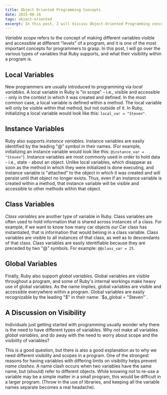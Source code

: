```yaml
---
title: Object Oriented Programming Concepts
date: 2015-08-16
tags: object-oriented
excerpt: In this post, I will discuss Object-Oriented Programming concepts, focusing specifically on the different types of variables and the scopes in which they are accessible.
---
```

*Variable scope* refers to the concept of making different variables visible and
accessible at different "levels" of a program, and it is one of the most
important concepts for programmers to grasp. In this post, I will go over the
various types of variables that Ruby supports, and what their visibility within
a program is.

## Local Variables

New programmers are usually introduced to programming via *local variables*. A
local variable in Ruby is "in scope" - i.e., visible and accessible - only in
the context in which it was created and defined. In the most common case, a
local variable is defined within a method. The local variable will only be
visible within that method, but not outside of it. In Ruby, initializing a local
variable would look like this: `local_var = "Steven"`.

## Instance Variables

Ruby also supports *instance variables*. Instance variables are easily
identified by the leading "@" symbol in their names.  (For example, initializing
an instance variable would look like this: `@instance_var = "Steven"`). Instance
variables are most commonly used in order to hold data - i.e., state - about an
object.  Unlike local variables, which disappear as soon as the method in which
they were initialized is done executing, and instance variable is "attached" to
the object in which it was created and will persist until that object no longer
exists. Thus, even if an instance variable is created within a method, that
instance variable will be visible and accessible to other methods within that
object.

## Class Variables

*Class variables* are another type of variable in Ruby. Class variables are
often used to hold information that is shared across instances of a class. For
example, if we want to know how many car objects our Car class has instantiated,
that is information that would belong in a class variable. Class variables are
visible to all instances of that class, as well as to descendants of that class.
Class variables are easily identifiable because they are preceded by two "@"
symbols. For example: `@@class_var = 25`.

## Global Variables

Finally, Ruby also support *global variables*. Global variables are visible
throughout a program, and some of Ruby's internal workings make heavy use of
global variables. As the name implies, global variables are visible and
accessible everywhere within a program. Global variables are easily recognizable
by the leading "$" in their name: `$a_global = "Steven"`.

##  A Discussion on Visibility

Individuals just getting started with programming usually wonder why there is
the need to have different types of variables. Why not make all variables
*global variables*, and do away with the need to worry about scope and the
visibility of variables?

This is a good question, but there is also a good explanation as to why we need
different visibility and scopes in a program. One of the strongest reasons for
having variables with differing limits on visibility helps prevent *name
clashes*. A name clash occurs when two variables have the same name, but
(should) refer to different objects.  While knowing not to re-use a variable may
be a simple matter in a small program, this would be difficult in a larger
program. (Throw in the use of libraries, and keeping all the variable names
separate becomes a real headache).
